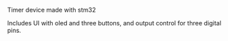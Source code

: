 Timer device made with stm32

Includes UI with oled and three buttons, and output control for three digital pins.
